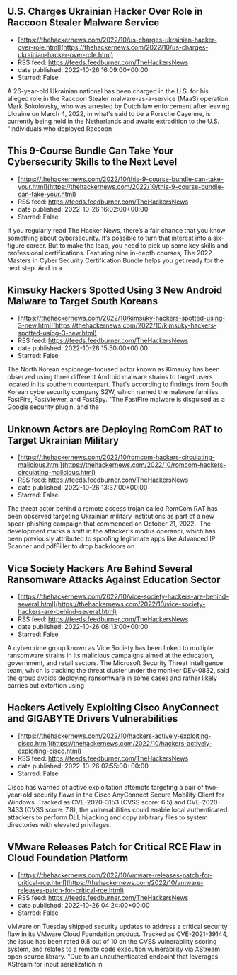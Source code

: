 ## U.S. Charges Ukrainian Hacker Over Role in Raccoon Stealer Malware Service
 - [https://thehackernews.com/2022/10/us-charges-ukrainian-hacker-over-role.html](https://thehackernews.com/2022/10/us-charges-ukrainian-hacker-over-role.html)
 - RSS feed: https://feeds.feedburner.com/TheHackersNews
 - date published: 2022-10-26 16:09:00+00:00
 - Starred: False

A 26-year-old Ukrainian national has been charged in the U.S. for his alleged role in the Raccoon Stealer malware-as-a-service (MaaS) operation.
Mark Sokolovsky, who was arrested by Dutch law enforcement after leaving Ukraine on March 4, 2022, in what's said to be a Porsche Cayenne, is currently being held in the Netherlands and awaits extradition to the U.S.
"Individuals who deployed Raccoon

## This 9-Course Bundle Can Take Your Cybersecurity Skills to the Next Level
 - [https://thehackernews.com/2022/10/this-9-course-bundle-can-take-your.html](https://thehackernews.com/2022/10/this-9-course-bundle-can-take-your.html)
 - RSS feed: https://feeds.feedburner.com/TheHackersNews
 - date published: 2022-10-26 16:02:00+00:00
 - Starred: False

If you regularly read The Hacker News, there’s a fair chance that you know something about cybersecurity. It’s possible to turn that interest into a six-figure career. But to make the leap, you need to pick up some key skills and professional certifications.
Featuring nine in-depth courses, The 2022 Masters in Cyber Security Certification Bundle helps you get ready for the next step. And in a

## Kimsuky Hackers Spotted Using 3 New Android Malware to Target South Koreans
 - [https://thehackernews.com/2022/10/kimsuky-hackers-spotted-using-3-new.html](https://thehackernews.com/2022/10/kimsuky-hackers-spotted-using-3-new.html)
 - RSS feed: https://feeds.feedburner.com/TheHackersNews
 - date published: 2022-10-26 15:50:00+00:00
 - Starred: False

The North Korean espionage-focused actor known as Kimsuky has been observed using three different Android malware strains to target users located in its southern counterpart.
That's according to findings from South Korean cybersecurity company S2W, which named the malware families FastFire, FastViewer, and FastSpy.
"The FastFire malware is disguised as a Google security plugin, and the

## Unknown Actors are Deploying RomCom RAT to Target Ukrainian Military
 - [https://thehackernews.com/2022/10/romcom-hackers-circulating-malicious.html](https://thehackernews.com/2022/10/romcom-hackers-circulating-malicious.html)
 - RSS feed: https://feeds.feedburner.com/TheHackersNews
 - date published: 2022-10-26 13:37:00+00:00
 - Starred: False

The threat actor behind a remote access trojan called RomCom RAT has been observed targeting Ukrainian military institutions as part of a new spear-phishing campaign that commenced on October 21, 2022. 
The development marks a shift in the attacker's modus operandi, which has been previously attributed to spoofing legitimate apps like Advanced IP Scanner and pdfFiller to drop backdoors on

## Vice Society Hackers Are Behind Several Ransomware Attacks Against Education Sector
 - [https://thehackernews.com/2022/10/vice-society-hackers-are-behind-several.html](https://thehackernews.com/2022/10/vice-society-hackers-are-behind-several.html)
 - RSS feed: https://feeds.feedburner.com/TheHackersNews
 - date published: 2022-10-26 08:13:00+00:00
 - Starred: False

A cybercrime group known as Vice Society has been linked to multiple ransomware strains in its malicious campaigns aimed at the education, government, and retail sectors.
The Microsoft Security Threat Intelligence team, which is tracking the threat cluster under the moniker DEV-0832, said the group avoids deploying ransomware in some cases and rather likely carries out extortion using

## Hackers Actively Exploiting Cisco AnyConnect and GIGABYTE Drivers Vulnerabilities
 - [https://thehackernews.com/2022/10/hackers-actively-exploiting-cisco.html](https://thehackernews.com/2022/10/hackers-actively-exploiting-cisco.html)
 - RSS feed: https://feeds.feedburner.com/TheHackersNews
 - date published: 2022-10-26 07:55:00+00:00
 - Starred: False

Cisco has warned of active exploitation attempts targeting a pair of two-year-old security flaws in the Cisco AnyConnect Secure Mobility Client for Windows.
Tracked as CVE-2020-3153 (CVSS score: 6.5) and CVE-2020-3433 (CVSS score: 7.8), the vulnerabilities could enable local authenticated attackers to perform DLL hijacking and copy arbitrary files to system directories with elevated privileges.

## VMware Releases Patch for Critical RCE Flaw in Cloud Foundation Platform
 - [https://thehackernews.com/2022/10/vmware-releases-patch-for-critical-rce.html](https://thehackernews.com/2022/10/vmware-releases-patch-for-critical-rce.html)
 - RSS feed: https://feeds.feedburner.com/TheHackersNews
 - date published: 2022-10-26 04:24:00+00:00
 - Starred: False

VMware on Tuesday shipped security updates to address a critical security flaw in its VMware Cloud Foundation product.
Tracked as CVE-2021-39144, the issue has been rated 9.8 out of 10 on the CVSS vulnerability scoring system, and relates to a remote code execution vulnerability via XStream open source library.
"Due to an unauthenticated endpoint that leverages XStream for input serialization in
